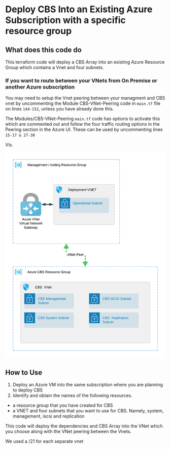 # Deploy CBS Into an Existing Azure Subscription with a specific resource group

## What does this code do

This terraform code will deploy a CBS Array into an existing Azure Resource Group which contains a Vnet and four subnets.


### If you want to route between your VNets from On Premise or another Azure subscription

You may need to setup the Vnet peering between your managment and CBS vnet by uncommenting the Module CBS-VNet-Peering code in `main.tf` file on lines `144-152`, unless you have already done this.

The Modules/CBS-VNet-Peering  `main.tf` code has options to activate this which are commented out and follow the four traffic routing options in the Peering section in the Azure UI. These can be used by uncommenting lines `15-17 & 27-30`

Vis.


![](assets/20240320_122712_CBS-Generic-Two-RG-Deployment.png)


## How to Use

1. Deploy an Azure VM into the same subscription where you are planning to deploy CBS
2. Identify and obtain the names of the following resources.

- a resource group that you have created for CBS
- a VNET and four subnets that you want to use for CBS. Namely, system, management, iscsi and replication

This code will deploy the dependencies and CBS Array into the VNet which you choose along with the VNet peering between the Vnets.

We used a /21 for each separate vnet
